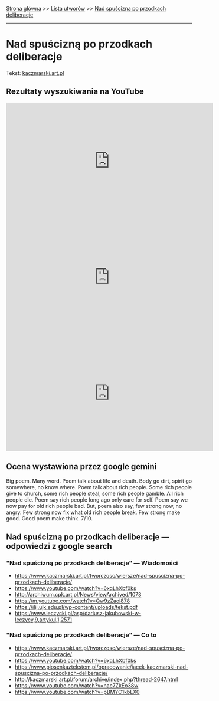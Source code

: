 [Strona główna](../index.md) >> [Lista utworów](../list.md) >> [Nad spuścizną po przodkach deliberacje](338.md)

---

# Nad spuścizną po przodkach deliberacje

Tekst: [kaczmarski.art.pl](https://www.kaczmarski.art.pl/tworczosc/wiersze/nad-spuscizna-po-przodkach-deliberacje/)

## Rezultaty wyszukiwania na YouTube

<iframe width="560" height="315" src="https://www.youtube.com/embed/09jyznodjcU?si=IdontcarewhotheIRSsendsImnotpayingtaxes" title="YouTube video player" frameborder="0" allow="accelerometer; autoplay; clipboard-write; encrypted-media; gyroscope; picture-in-picture; web-share" referrerpolicy="strict-origin-when-cross-origin" allowfullscreen></iframe>

<iframe width="560" height="315" src="https://www.youtube.com/embed/u8Yy2lI_cjA?si=IdontcarewhotheIRSsendsImnotpayingtaxes" title="YouTube video player" frameborder="0" allow="accelerometer; autoplay; clipboard-write; encrypted-media; gyroscope; picture-in-picture; web-share" referrerpolicy="strict-origin-when-cross-origin" allowfullscreen></iframe>

<iframe width="560" height="315" src="https://www.youtube.com/embed/5j5tHPl65fg?si=IdontcarewhotheIRSsendsImnotpayingtaxes" title="YouTube video player" frameborder="0" allow="accelerometer; autoplay; clipboard-write; encrypted-media; gyroscope; picture-in-picture; web-share" referrerpolicy="strict-origin-when-cross-origin" allowfullscreen></iframe>

## Ocena wystawiona przez google gemini

Big poem. Many word. Poem talk about life and death. Body go dirt, spirit go somewhere, no know where. Poem talk about rich people. Some rich people give to church, some rich people steal, some rich people gamble. All rich people die. Poem say rich people long ago only care for self. Poem say we now pay for old rich people bad. But, poem also say, few strong now, no angry. Few strong now fix what old rich people break. Few strong make good. Good poem make think. 7/10.


## Nad spuścizną po przodkach deliberacje — odpowiedzi z google search

### "Nad spuścizną po przodkach deliberacje" — Wiadomości

- <https://www.kaczmarski.art.pl/tworczosc/wiersze/nad-spuscizna-po-przodkach-deliberacje/>
- <https://www.youtube.com/watch?v=6xqLhXbf0ks>
- <http://archiwum.cpk.art.pl/News/viewArchived/1073>
- <https://m.youtube.com/watch?v=Qw9zZaoi878>
- <https://ilij.ujk.edu.pl/wp-content/uploads/tekst.pdf>
- <https://www.leczycki.pl/asp/dariusz-jakubowski-w-leczycy,9,artykul,1,2571>

### "Nad spuścizną po przodkach deliberacje" — Co to

- <https://www.kaczmarski.art.pl/tworczosc/wiersze/nad-spuscizna-po-przodkach-deliberacje/>
- <https://www.youtube.com/watch?v=6xqLhXbf0ks>
- <https://www.piosenkaztekstem.pl/opracowanie/jacek-kaczmarski-nad-spuscizna-po-przodkach-deliberacje/>
- <http://kaczmarski.art.pl/forum/archive/index.php?thread-2647.html>
- <https://www.youtube.com/watch?v=nac7ZkEo38w>
- <https://www.youtube.com/watch?v=pBMYC1kbLX0>

